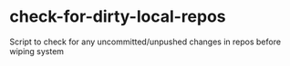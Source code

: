 # check-for-dirty-local-repos
Script to check for any uncommitted/unpushed changes in repos before wiping system
